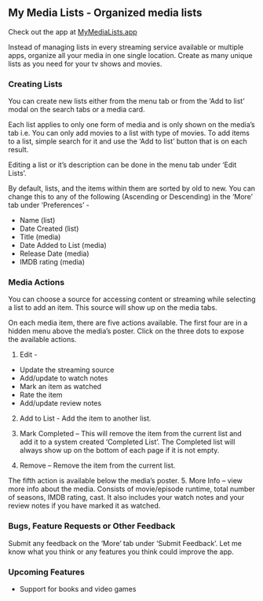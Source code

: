 ﻿## My Media Lists - Organized media lists
Check out the app at [MyMediaLists.app](https://www.mymedialists.app/)

Instead of managing lists in every streaming service available or multiple apps, organize all your media in one single location. Create as many unique lists as you need for your tv shows and movies.

### Creating Lists

You can create new lists either from the menu tab or from the ‘Add to list’ modal on the search tabs or a media card.

Each list applies to only one form of media and is only shown on the media’s tab i.e. You can only add movies to a list with type of movies. To add items to a list, simple search for it and use the ‘Add to list’ button that is on each result.

Editing a list or it’s description can be done in the menu tab under ‘Edit Lists’.

By default, lists, and the items within them are sorted by old to new. You can change this to any of the following (Ascending or Descending) in the ‘More’ tab under ‘Preferences’ -
- 	Name (list)
- 	Date Created (list)
- 	Title (media)
- 	Date Added to List (media)
- 	Release Date (media)
- 	IMDB rating (media)

### Media Actions

You can choose a source for accessing content or streaming while selecting a list to add an item. This source will show up on the media tabs.

On each media item, there are five actions available. The first four are in a hidden menu above the media’s poster. Click on the three dots to expose the available actions.
1. Edit -

-   Update the streaming source
-   Add/update to watch notes
-   Mark an item as watched
-   Rate the item
-   Add/update review notes
2. Add to List - Add the item to another list.

   
3. Mark Completed – This will remove the item from the current list and add it to a system created ‘Completed List’. The Completed list will always show up on the bottom of each page if it is not empty.
   

4. Remove – Remove the item from the current list.

The fifth action is available below the media’s poster.
5. More Info – view more info about the media. Consists of movie/episode runtime, total number of seasons, IMDB rating, cast. It also includes your watch notes and your review notes if you have marked it as watched.

### Bugs, Feature Requests or Other Feedback

Submit any feedback on the ‘More’ tab under ‘Submit Feedback’. Let me know what you think or any features you think could improve the app.

### Upcoming Features
- Support for books and video games
